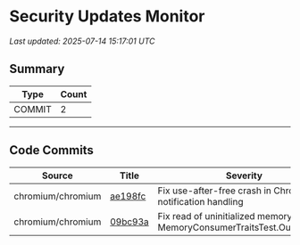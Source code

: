 # Security Updates Monitor

*Last updated: 2025-07-14 15:17:01 UTC*

## Summary
| Type | Count |
|------|-------|
| COMMIT | 2 |

---

## Code Commits

| Source | Title | Severity | Date |
|--------|-------|----------|------|
| chromium/chromium | [ae198fc](https://github.com/chromium/chromium/commit/ae198fc44c04b9574a8fdef16a39b1b4d13018f9) | Fix use-after-free crash in ChromeOS notification handling | 2025-07-14 |
| chromium/chromium | [09bc93a](https://github.com/chromium/chromium/commit/09bc93a2c04f61ce4e9ed27c05084c16d6260cc4) | Fix read of uninitialized memory in MemoryConsumerTraitsTest.OutOfRange | 2025-07-14 |

